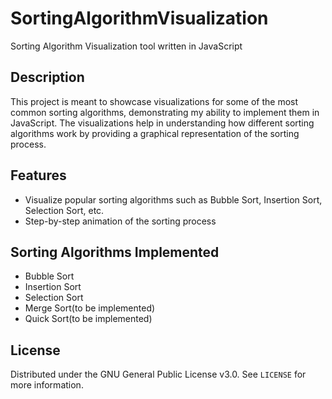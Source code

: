 # SortingAlgorithmVisualization

Sorting Algorithm Visualization tool written in JavaScript

## Description

This project is meant to showcase visualizations for some of the most common sorting algorithms, demonstrating my ability to implement them in JavaScript. The visualizations help in understanding how different sorting algorithms work by providing a graphical representation of the sorting process.

## Features

- Visualize popular sorting algorithms such as Bubble Sort, Insertion Sort, Selection Sort, etc.
- Step-by-step animation of the sorting process
  
## Sorting Algorithms Implemented

- Bubble Sort
- Insertion Sort
- Selection Sort
- Merge Sort(to be implemented)
- Quick Sort(to be implemented)

## License

Distributed under the GNU General Public License v3.0. See `LICENSE` for more information.
